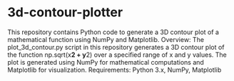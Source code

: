 # 3d-contour-plotter
This repository contains Python code to generate a 3D contour plot of a mathematical function using NumPy and Matplotlib.
Overview: The plot_3d_contour.py script in this repository generates a 3D contour plot of the function np.sqrt(x**2 + y**2) over a specified range of x and y values. The plot is generated using NumPy for mathematical computations and Matplotlib for visualization.
Requirements: Python 3.x, NumPy, Matplotlib
